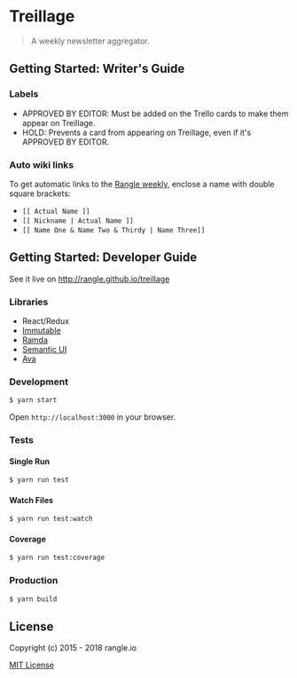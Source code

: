# Treillage

> A weekly newsletter aggregator.

## Getting Started: Writer's Guide

### Labels

- APPROVED BY EDITOR: Must be added on the Trello cards to make them appear on Treillage.
- HOLD: Prevents a card from appearing on Treillage, even if it's APPROVED BY EDITOR.

### Auto wiki links

To get automatic links to the [Rangle weekly](https://github.com/rangle/hub/wiki/), enclose a name with double square brackets:
- `[[ Actual Name ]]`
- `[[ Nickname | Actual Name ]]`
- `[[ Name One & Name Two & Thirdy | Name Three]]`


## Getting Started: Developer Guide

See it live on http://rangle.github.io/treillage

### Libraries
- React/Redux
- [Immutable](https://facebook.github.io/immutable-js/docs/#/)
- [Ramda](https://ramdajs.com/docs/)
- [Semantic UI](https://react.semantic-ui.com/)
- [Ava](https://github.com/avajs/ava)

### Development
```bash
$ yarn start
```

Open `http://localhost:3000` in your browser.

### Tests

#### Single Run
```bash
$ yarn run test
```

#### Watch Files
```bash
$ yarn run test:watch
```

#### Coverage
```bash
$ yarn run test:coverage
```

### Production
```bash
$ yarn build
```

## License

Copyright (c) 2015 - 2018 rangle.io

[MIT License][MIT]

[MIT]: ./LICENSE "Mit License"
